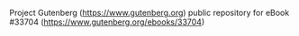 Project Gutenberg (https://www.gutenberg.org) public repository for eBook #33704 (https://www.gutenberg.org/ebooks/33704)
